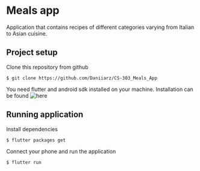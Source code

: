 # Meals app
Application that contains recipes of different categories varying from Italian to Asian cuisine.

## Project setup

Clone this repository from github

`
$ git clone https://github.com/Daniiarz/CS-303_Meals_App 
`

You need flutter and android sdk installed on your machine. Installation can be found ![here](https://flutter.dev/docs/get-started/install)

## Running application

Install dependencies

`
$ flutter packages get
`

Connect your phone and run the application

`
$ flutter run
`
